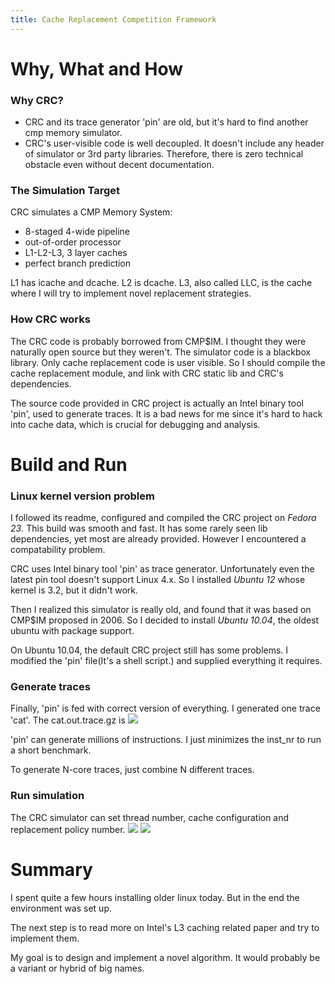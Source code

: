 ```yaml
---
title: Cache Replacement Competition Framework
---
```


# Why, What and How
### Why CRC?
- CRC and its trace generator 'pin' are old, but it's hard to find another cmp memory simulator.
- CRC's user-visible code is well decoupled. It doesn't include any header of simulator or 3rd party libraries. Therefore, there is zero technical obstacle even without decent documentation.

<!--more-->

### The Simulation Target
CRC simulates a CMP Memory System:
- 8-staged 4-wide pipeline
- out-of-order processor
- L1-L2-L3, 3 layer caches
- perfect branch prediction

L1 has icache and dcache. L2 is dcache. L3, also called LLC, is the cache where I will try to implement novel replacement strategies.

### How CRC works
The CRC code is probably borrowed from CMP$IM.  I thought they were naturally open source but they weren't. The simulator code is a blackbox library. Only cache replacement code is user visible. So I should compile the cache replacement module, and link with CRC static lib and CRC's dependencies.

The source code provided in CRC project is actually an Intel binary tool 'pin', used to generate traces. It is a bad news for me since it's hard to hack into cache data, which is crucial for debugging and analysis.

# Build and Run
### Linux kernel version problem
I followed its readme, configured and compiled the CRC project on *Fedora 23*. This build was smooth and fast. It has some rarely seen lib dependencies, yet most are already provided. However I encountered a compatability problem.

CRC uses Intel binary tool 'pin' as trace generator. Unfortunately even the latest pin tool doesn't support Linux 4.x. So I installed *Ubuntu 12* whose kernel is 3.2, but it didn't work.

Then I realized this simulator is really old, and found that it was based on CMP$IM proposed in 2006. So I decided to install *Ubuntu 10.04*, the oldest ubuntu with package support.

On Ubuntu 10.04, the default CRC project still has some problems. I modified the 'pin' file(It's a shell script.) and supplied everything it requires.

### Generate traces
Finally, 'pin' is fed with correct version of everything. I generated one trace 'cat'. The cat.out.trace.gz is
![](/images/crc3.jpg)

'pin' can generate millions of instructions. I just minimizes the inst_nr to run a short benchmark.

To generate N-core traces, just combine N different traces.

### Run simulation
The CRC simulator can set thread number, cache configuration and replacement policy number.
![](/images/crc1.jpg)
![](/images/crc2.jpg)

# Summary
I spent quite a few hours installing older linux today. But in the end the environment was set up.

The next step is to read more on Intel's L3 caching related paper and try to implement them.

My goal is to design and implement a novel algorithm. It would probably be a variant or hybrid of big names.
